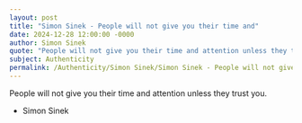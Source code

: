 ```yaml
---
layout: post
title: "Simon Sinek - People will not give you their time and"
date: 2024-12-28 12:00:00 -0000
author: Simon Sinek
quote: "People will not give you their time and attention unless they trust you."
subject: Authenticity
permalink: /Authenticity/Simon Sinek/Simon Sinek - People will not give you their time and
---
```


People will not give you their time and attention unless they trust you.

- Simon Sinek
